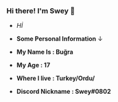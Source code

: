 

### Hi there! I'm Swey 👋 <br />

- *Hİ*

- **Some Personal Information** ↓

- **My Name Is : Buğra**

- **My Age : 17**

- **Where I live : Turkey/Ordu/**

- **Discord Nickname : Swey#0802**




<!--
**SweyGG/SweyGG** is a ✨ _special_ ✨ repository because its `README.md` (this file) appears on your GitHub profile.

Here are some ideas to get you started:

- 🔭 I’m currently working on ...
- 🌱 I’m currently learning ...
- 👯 I’m looking to collaborate on ...
- 🤔 I’m looking for help with ...
- 💬 Ask me about ...
- 📫 How to reach me: ...
- 😄 Pronouns: ...
- ⚡ Fun fact: ...
-->
